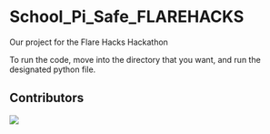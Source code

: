 # School_Pi_Safe_FLAREHACKS
Our project for the Flare Hacks Hackathon


To run the code, move into the directory that you want, and run the designated python file.


## Contributors
[![](https://opencollective.com/html-react-parser/contributors.svg?width=890&button=false)](https://github.com/remarkablemark/html-react-parser/graphs/contributors)
